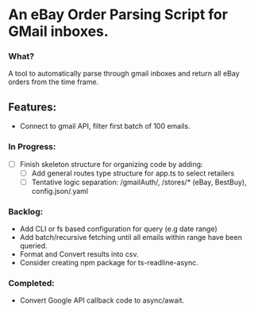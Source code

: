 # An eBay Order Parsing Script for GMail inboxes.

### What?

A tool to automatically parse through gmail inboxes and return all eBay orders from the time frame.

## Features:

-   Connect to gmail API, filter first batch of 100 emails.

### In Progress:

-   [ ] Finish skeleton structure for organizing code by adding:
    -   [ ] Add general routes type structure for app.ts to select retailers
    -   [ ] Tentative logic separation: /gmailAuth/, /stores/\* (eBay, BestBuy), config.json/.yaml

### Backlog:

-   Add CLI or fs based configuration for query (e.g date range)
-   Add batch/recursive fetching until all emails within range have been queried.
-   Format and Convert results into csv.
-   Consider creating npm package for ts-readline-async.

### Completed:

-   Convert Google API callback code to async/await.
